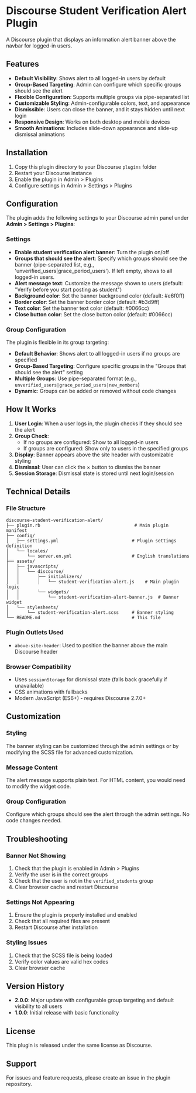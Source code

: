 # Discourse Student Verification Alert Plugin

A Discourse plugin that displays an information alert banner above the navbar for logged-in users.

## Features

- **Default Visibility**: Shows alert to all logged-in users by default
- **Group-Based Targeting**: Admin can configure which specific groups should see the alert
- **Flexible Configuration**: Supports multiple groups via pipe-separated list
- **Customizable Styling**: Admin-configurable colors, text, and appearance
- **Dismissible**: Users can close the banner, and it stays hidden until next login
- **Responsive Design**: Works on both desktop and mobile devices
- **Smooth Animations**: Includes slide-down appearance and slide-up dismissal animations

## Installation

1. Copy this plugin directory to your Discourse `plugins` folder
2. Restart your Discourse instance
3. Enable the plugin in Admin > Plugins
4. Configure settings in Admin > Settings > Plugins

## Configuration

The plugin adds the following settings to your Discourse admin panel under **Admin > Settings > Plugins**:

### Settings

- **Enable student verification alert banner**: Turn the plugin on/off
- **Groups that should see the alert**: Specify which groups should see the banner (pipe-separated list, e.g., 'unverified_users|grace_period_users'). If left empty, shows to all logged-in users.
- **Alert message text**: Customize the message shown to users (default: "Verify before you start posting as student")
- **Background color**: Set the banner background color (default: #e6f0ff)
- **Border color**: Set the banner border color (default: #b3d9ff)
- **Text color**: Set the banner text color (default: #0066cc)
- **Close button color**: Set the close button color (default: #0066cc)

### Group Configuration

The plugin is flexible in its group targeting:

- **Default Behavior**: Shows alert to all logged-in users if no groups are specified
- **Group-Based Targeting**: Configure specific groups in the "Groups that should see the alert" setting
- **Multiple Groups**: Use pipe-separated format (e.g., `unverified_users|grace_period_users|new_members`)
- **Dynamic**: Groups can be added or removed without code changes

## How It Works

1. **User Login**: When a user logs in, the plugin checks if they should see the alert
2. **Group Check**:
   - If no groups are configured: Show to all logged-in users
   - If groups are configured: Show only to users in the specified groups
3. **Display**: Banner appears above the site header with customizable styling
4. **Dismissal**: User can click the × button to dismiss the banner
5. **Session Storage**: Dismissal state is stored until next login/session

## Technical Details

### File Structure
```
discourse-student-verification-alert/
├── plugin.rb                                    # Main plugin manifest
├── config/
│   ├── settings.yml                            # Plugin settings definition
│   └── locales/
│       └── server.en.yml                       # English translations
├── assets/
│   ├── javascripts/
│   │   └── discourse/
│   │       ├── initializers/
│   │       │   └── student-verification-alert.js    # Main plugin logic
│   │       └── widgets/
│   │           └── student-verification-alert-banner.js  # Banner widget
│   └── stylesheets/
│       └── student-verification-alert.scss     # Banner styling
└── README.md                                   # This file
```

### Plugin Outlets Used

- `above-site-header`: Used to position the banner above the main Discourse header

### Browser Compatibility

- Uses `sessionStorage` for dismissal state (falls back gracefully if unavailable)
- CSS animations with fallbacks
- Modern JavaScript (ES6+) - requires Discourse 2.7.0+

## Customization

### Styling
The banner styling can be customized through the admin settings or by modifying the SCSS file for advanced customization.

### Message Content
The alert message supports plain text. For HTML content, you would need to modify the widget code.

### Group Configuration
Configure which groups should see the alert through the admin settings. No code changes needed.

## Troubleshooting

### Banner Not Showing
1. Check that the plugin is enabled in Admin > Plugins
2. Verify the user is in the correct groups
3. Check that the user is not in the `verified_students` group
4. Clear browser cache and restart Discourse

### Settings Not Appearing
1. Ensure the plugin is properly installed and enabled
2. Check that all required files are present
3. Restart Discourse after installation

### Styling Issues
1. Check that the SCSS file is being loaded
2. Verify color values are valid hex codes
3. Clear browser cache

## Version History

- **2.0.0**: Major update with configurable group targeting and default visibility to all users
- **1.0.0**: Initial release with basic functionality

## License

This plugin is released under the same license as Discourse.

## Support

For issues and feature requests, please create an issue in the plugin repository.
